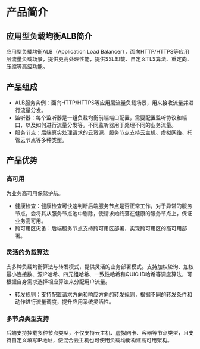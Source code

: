 # 产品简介

## 应用型负载均衡ALB简介
应用型负载均衡ALB（Application Load Balancer），面向HTTP/HTTPS等应用层流量负载场景，提供更高处理性能，提供SSL卸载、自定义TLS算法、重定向、压缩等高级功能。

## 产品组成
* ALB服务实例：面向HTTP/HTTPS等应用层流量负载场景，用来接收流量并进行流量分发。
* 监听器：每个监听器是一组负载均衡前端端口配置，需要配置监听协议和端口，以及如何进行流量分发等。不同监听器用于处理不同的业务流量。
* 服务节点：后端真实处理请求的云资源，服务节点支持云主机、虚拟网络、托管云节点等多种类型。

## 产品优势

### 高可用
为业务高可用保驾护航。
* 健康检查：健康检查可快速判断后端服务节点是否正常工作，对于异常的服务节点，会将其从服务节点池中剔除，使请求始终落在健康的服务节点上，保证业务高可用。
* 跨可用区灾备：后端服务节点支持跨可用区部署，实现跨可用区的高可用部署。
  
### 灵活的负载算法
支多种负载均衡算法与转发模式，提供灵活的业务部署模式。支持加权轮询、加权最小连接数、源IP哈希、四元组哈希、一致性哈希和QUIC ID哈希等调度算法，可根据自身需求选择相应算法来分配用户流量。
* 转发规则：支持配置请求方向和响应方向的转发规则，根据不同的转发条件和动作进行流量调度，提升应用系统灵活性。

### 多节点类型支持
后端支持挂载多种节点类型，不仅支持云主机、虚拟网卡、容器等节点类型，且支持自定义填写IP地址，使混合云主机也可使用负载均衡构建高可用架构。
  
